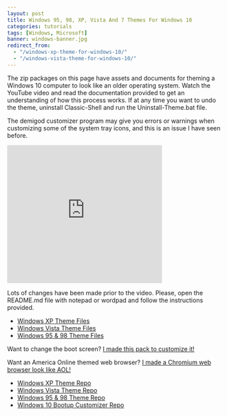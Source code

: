 ```yaml
---
layout: post
title: Windows 95, 98, XP, Vista And 7 Themes For Windows 10
categories: tutorials
tags: [Windows, Microsoft]
banner: windows-banner.jpg
redirect_from:
  - "/windows-xp-theme-for-windows-10/"
  - "/windows-vista-theme-for-windows-10/"
---
```


The zip packages on this page have assets and documents for theming a Windows 10 computer to look like an older operating system. Watch the YouTube video and read the documentation provided to get an understanding of how this process works. If at any time you want to undo the theme, uninstall Classic-Shell and run the Uninstall-Theme.bat file.

The demigod customizer program may give you errors or warnings when customizing some of the system tray icons, and this is an issue I have seen before.

<iframe style="width:360px;height:320px;" src="https://www.youtube.com/embed/eN4ajmEyiDU" frameborder="0" allow="accelerometer; autoplay; encrypted-media; gyroscope; picture-in-picture" allowfullscreen></iframe>

Lots of changes have been made prior to the video. Please, open the README.md file with notepad or wordpad and follow the instructions provided.

- [Windows XP Theme Files](https://github.com/erfg12/WinXP_Theme/archive/master.zip)
- [Windows Vista Theme Files](https://github.com/erfg12/WinVista_Theme/archive/master.zip)
- [Windows 95 & 98 Theme Files](https://github.com/erfg12/Win9x_Theme/archive/master.zip)

Want to change the boot screen? [I made this pack to customize it!](https://github.com/erfg12/Windows10_Boot_Changer/archive/master.zip)

Want an America Online themed web browser? [I made a Chromium web browser look like AOL!](https://github.com/erfg12/AOL_4.0_Emu)

- [Windows XP Theme Repo](https://github.com/erfg12/WinXP_Theme)
- [Windows Vista Theme Repo](https://github.com/erfg12/WinVista_Theme)
- [Windows 95 & 98 Theme Repo](https://github.com/erfg12/Win9x_Theme)
- [Windows 10 Bootup Customizer Repo](https://github.com/erfg12/Windows10_Boot_Changer)